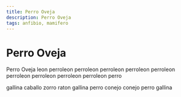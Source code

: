 ```yaml
---
title: Perro Oveja
description: Perro Oveja
tags: anfibio, mamifero
---
```


# Perro Oveja

Perro Oveja leon perroleon perroleon perroleon perroleon perroleon perroleon perroleon perroleon perroleon perro

gallina caballo zorro raton gallina perro conejo conejo perro gallina